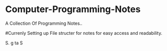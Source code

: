 # Computer-Programming-Notes
A Collection Of Programming Notes..

#Currenly Setting up File structer for notes for easy access and readability.

S. 
g ta
 S
